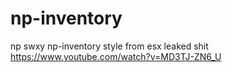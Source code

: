# np-inventory
np swxy np-inventory style from esx leaked shit
https://www.youtube.com/watch?v=MD3TJ-ZN6_U
